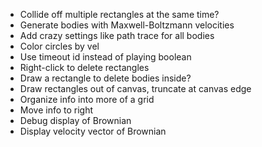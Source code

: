 - Collide off multiple rectangles at the same time?
- Generate bodies with Maxwell-Boltzmann velocities
- Add crazy settings like path trace for all bodies
- Color circles by vel
- Use timeout id instead of playing boolean
- Right-click to delete rectangles
- Draw a rectangle to delete bodies inside?
- Draw rectangles out of canvas, truncate at canvas edge
- Organize info into more of a grid
- Move info to right
- Debug display of Brownian
- Display velocity vector of Brownian

